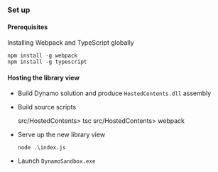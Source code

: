 ### Set up
#### Prerequisites
Installing Webpack and TypeScript globally

    npm install -g webpack
    npm install -g typescript

#### Hosting the library view
- Build Dynamo solution and produce `HostedContents.dll` assembly

- Build source scripts

    src/HostedContents> tsc
    src/HostedContents> webpack

- Serve up the new library view

    `node .\index.js`

- Launch `DynamoSandbox.exe`
